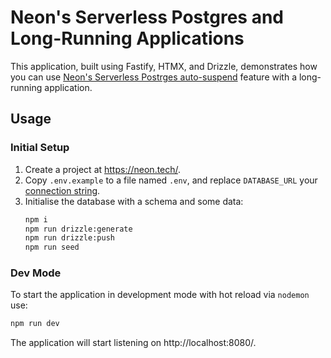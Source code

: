# Neon's Serverless Postgres and Long-Running Applications

This application, built using Fastify, HTMX, and Drizzle, demonstrates how you
can use [Neon's Serverless Postrges auto-suspend](https://neon.tech/docs/introduction/auto-suspend)
feature with a long-running application.

## Usage

### Initial Setup

1. Create a project at https://neon.tech/.
1. Copy `.env.example` to a file named `.env`, and replace `DATABASE_URL` your [connection string](https://neon.tech/docs/connect/connect-from-any-app).
1. Initialise the database with a schema and some data:
    ```bash
    npm i
    npm run drizzle:generate
    npm run drizzle:push
    npm run seed
    ```

### Dev Mode

To start the application in development mode with hot reload via `nodemon` use:

```bash
npm run dev
```

The application will start listening on http://localhost:8080/.
